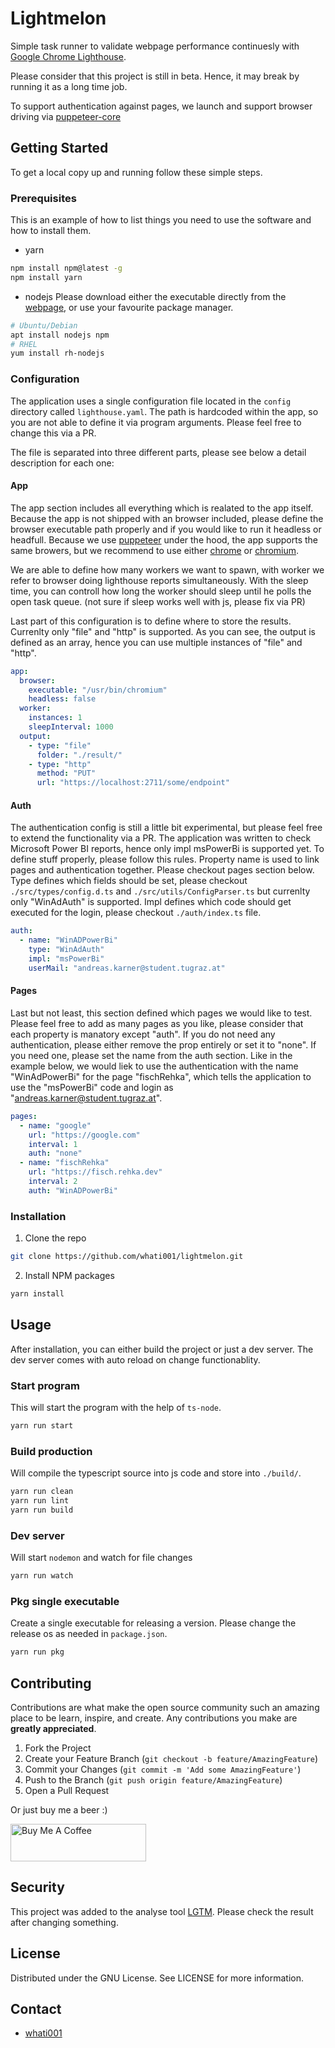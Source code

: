 
# Lightmelon

Simple task runner to validate webpage performance continuesly with [Google Chrome Lighthouse](https://developers.google.com/web/tools/lighthouse/).

Please consider that this project is still in beta. Hence, it may break by running it as a long time job.

To support authentication against pages, we launch and support browser driving via [puppeteer-core](https://www.npmjs.com/package/puppeteer-core)

## Getting Started
To get a local copy up and running follow these simple steps.

### Prerequisites
This is an example of how to list things you need to use the software and how to install them.
* yarn
```sh
npm install npm@latest -g
npm install yarn
```
* nodejs
Please download either the executable directly from the [webpage](https://nodejs.org/en/download/), or use your favourite package manager.
```sh
# Ubuntu/Debian
apt install nodejs npm
# RHEL
yum install rh-nodejs
```

### Configuration
The application uses a single configuration file located in the `config` directory called `lighthouse.yaml`. The path is hardcoded within the app, so you are not able to define it via program arguments. Please feel free to change this via a PR.

The file is separated into three different parts, please see below a detail description for each one:

#### App
The app section includes all everything which is realated to the app itself. Because the app is not shipped with an browser included, please define the browser executable path properly and if you would like to run it headless or headfull. Because we use [puppeteer](https://github.com/puppeteer/puppeteer) under the hood, the app supports the same browers, but we recommend to use either [chrome](https://www.google.com/chrome/) or [chromium](https://www.chromium.org/). 

We are able to define how many workers we want to spawn, with worker we refer to browser doing lighthouse reports simultaneously. With the sleep time, you can controll how long the worker should sleep until he polls the open task queue. (not sure if sleep works well with js, please fix via PR)

Last part of this configuration is to define where to store the results. Currenlty only "file" and "http" is supported. As you can see, the output is defined as an array, hence you can use multiple instances of "file" and "http".

```yaml
app:
  browser:
    executable: "/usr/bin/chromium"
    headless: false
  worker:
    instances: 1
    sleepInterval: 1000
  output:
    - type: "file"
      folder: "./result/"
    - type: "http"
      method: "PUT"
      url: "https://localhost:2711/some/endpoint"
```
#### Auth
The authentication config is still a little bit experimental, but please feel free to extend the functionality via a PR. The application was written to check Microsoft Power BI reports, hence only impl msPowerBi is supported yet.
To define stuff properly, please follow this rules. Property name is used to link pages and authentication together. Please checkout pages section below. Type defines which fields should be set, please checkout `./src/types/config.d.ts` and `./src/utils/ConfigParser.ts` but currenlty only "WinAdAuth" is supported. Impl defines which code should get executed for the login, please checkout `./auth/index.ts` file.
```yaml
auth:
  - name: "WinADPowerBi"
    type: "WinAdAuth"
    impl: "msPowerBi"
    userMail: "andreas.karner@student.tugraz.at"
```

#### Pages
Last but not least, this section defined which pages we would like to test.
Please feel free to add as many pages as you like, please consider that each property is manatory except "auth". If you do not need any authentication, please either remove the prop entirely or set it to "none". If you need one, please set the name from the auth section. Like in the example below, we would liek to use the authentication with the name "WinAdPowerBi" for the page "fischRehka", which tells the application to use the "msPowerBi" code and login as "andreas.karner@student.tugraz.at".
```yaml
pages:
  - name: "google"
    url: "https://google.com"
    interval: 1
    auth: "none"
  - name: "fischRehka"
    url: "https://fisch.rehka.dev"
    interval: 2
    auth: "WinADPowerBi"
```

### Installation

1. Clone the repo
```sh
git clone https://github.com/whati001/lightmelon.git
```
2. Install NPM packages
```sh
yarn install
```

## Usage
After installation, you can either build the project or just a dev server. The dev server comes with auto reload on change functionablity.

### Start program
This will start the program with the help of `ts-node`.
```sh
yarn run start
```

### Build production
Will compile the typescript source into js code and store into `./build/`.
```sh
yarn run clean
yarn run lint
yarn run build
```

### Dev server
Will start `nodemon` and watch for file changes
```sh
yarn run watch
```

### Pkg single executable
Create a single executable for releasing a version.
Please change the release os as needed in `package.json`.
```sh
yarn run pkg
```

## Contributing

Contributions are what make the open source community such an amazing place to be learn, inspire, and create. Any contributions you make are **greatly appreciated**.

1. Fork the Project
2. Create your Feature Branch (`git checkout -b feature/AmazingFeature`)
3. Commit your Changes (`git commit -m 'Add some AmazingFeature'`)
4. Push to the Branch (`git push origin feature/AmazingFeature`)
5. Open a Pull Request

Or just buy me a beer :)
<div>
<a href="https://www.buymeacoffee.com/whati001" target="_blank"><img src="https://cdn.buymeacoffee.com/buttons/v2/default-green.png" alt="Buy Me A Coffee" style="height: 60px !important;width: 217px !important;" ></a>
</div>


## Security
This project was added to the analyse tool [LGTM](https://lgtm.com/projects/g/whati001/lightmelon/). Please check the result after changing something.

## License
Distributed under the GNU License. See LICENSE for more information.

## Contact
* [whati001](https://github.com/whati001)
